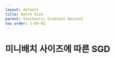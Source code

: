 ```yaml
---
layout: default
title: Batch Size
parent: Stochastic Gradient Descent
nav_order: 1-09-02
---
```


# 미니배치 사이즈에 따른 SGD
